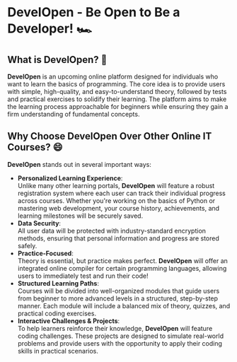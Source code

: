 # DevelOpen - Be Open to Be a Developer! 🏎️

## What is DevelOpen? 👀
**DevelOpen** is an upcoming online platform designed for individuals who want to learn the basics of programming. The core idea is to provide users with simple, high-quality, and easy-to-understand theory, followed by tests and practical exercises to solidify their learning. The platform aims to make the learning process approachable for beginners while ensuring they gain a firm understanding of fundamental concepts.

## Why Choose DevelOpen Over Other Online IT Courses? 😄
**DevelOpen** stands out in several important ways:
- **Personalized Learning Experience**:  
  Unlike many other learning portals, **DevelOpen** will feature a robust registration system where each user can track their individual progress across courses. Whether you're working on the basics of Python or mastering web development, your course history, achievements, and learning milestones will be securely saved.
- **Data Security**:  
  All user data will be protected with industry-standard encryption methods, ensuring that personal information and progress are stored safely.
- **Practice-Focused**:  
  Theory is essential, but practice makes perfect. **DevelOpen** will offer an integrated online compiler for certain programming languages, allowing users to immediately test and run their code!
- **Structured Learning Paths**:  
  Courses will be divided into well-organized modules that guide users from beginner to more advanced levels in a structured, step-by-step manner. Each module will include a balanced mix of theory, quizzes, and practical coding exercises.
- **Interactive Challenges & Projects**:  
  To help learners reinforce their knowledge, **DevelOpen** will feature coding challenges. These projects are designed to simulate real-world problems and provide users with the opportunity to apply their coding skills in practical scenarios.
